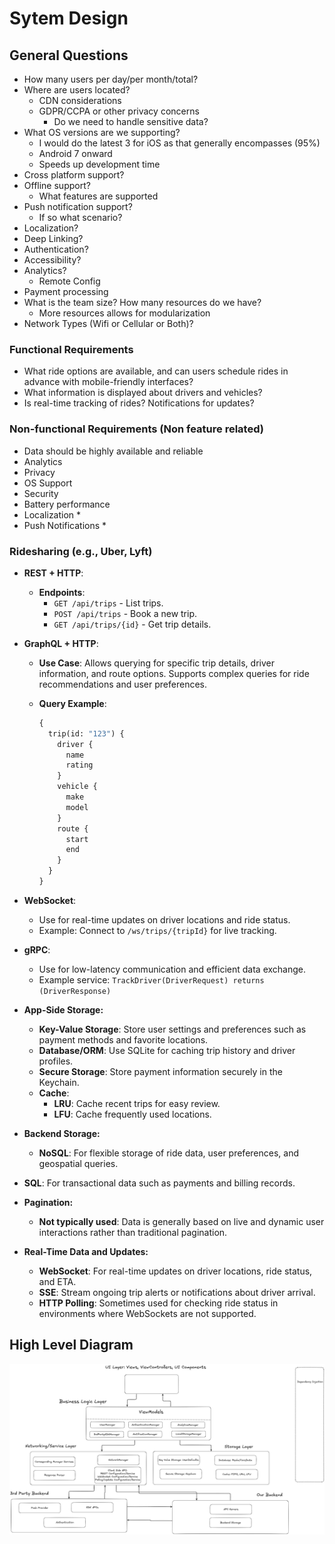 # Sytem Design

## General Questions

- How many users per day/per month/total?
- Where are users located?
  - CDN considerations
  - GDPR/CCPA or other privacy concerns
    - Do we need to handle sensitive data?
- What OS versions are we supporting?
  - I would do the latest 3 for iOS as that generally encompasses (95%)
  - Android 7 onward
  - Speeds up development time
- Cross platform support?
- Offline support?
  - What features are supported
- Push notification support?
  - If so what scenario?
- Localization?
- Deep Linking?
- Authentication?
- Accessibility?
- Analytics?
  - Remote Config
- Payment processing
- What is the team size? How many resources do we have?
  - More resources allows for modularization
- Network Types (Wifi or Cellular or Both)?

### Functional Requirements

- What ride options are available, and can users schedule rides in advance with mobile-friendly interfaces?
- What information is displayed about drivers and vehicles?
- Is real-time tracking of rides? Notifications for updates?

### Non-functional Requirements (Non feature related)

- Data should be highly available and reliable
- Analytics
- Privacy
- OS Support
- Security
- Battery performance
- Localization *
- Push Notifications *

### Ridesharing (e.g., Uber, Lyft)

- **REST + HTTP**:
  - **Endpoints**:
    - `GET /api/trips` - List trips.
    - `POST /api/trips` - Book a new trip.
    - `GET /api/trips/{id}` - Get trip details.

- **GraphQL + HTTP**:
  - **Use Case**: Allows querying for specific trip details, driver information, and route options. Supports complex queries for ride recommendations and user preferences.
  - **Query Example**:

    ```graphql
    {
      trip(id: "123") {
        driver {
          name
          rating
        }
        vehicle {
          make
          model
        }
        route {
          start
          end
        }
      }
    }
    ```

- **WebSocket**:
  - Use for real-time updates on driver locations and ride status.
  - Example: Connect to `/ws/trips/{tripId}` for live tracking.

- **gRPC**:
  - Use for low-latency communication and efficient data exchange.
  - Example service: `TrackDriver(DriverRequest) returns (DriverResponse)`

- **App-Side Storage:**
  - **Key-Value Storage**: Store user settings and preferences such as payment methods and favorite locations.
  - **Database/ORM**: Use SQLite for caching trip history and driver profiles.
  - **Secure Storage**: Store payment information securely in the Keychain.
  - **Cache**:
    - **LRU**: Cache recent trips for easy review.
    - **LFU**: Cache frequently used locations.

- **Backend Storage:**
  - **NoSQL**: For flexible storage of ride data, user preferences, and geospatial queries.
- **SQL**: For transactional data such as payments and billing records.

- **Pagination:**
  - **Not typically used**: Data is generally based on live and dynamic user interactions rather than traditional pagination.

- **Real-Time Data and Updates:**
  - **WebSocket**: For real-time updates on driver locations, ride status, and ETA.
  - **SSE**: Stream ongoing trip alerts or notifications about driver arrival.
  - **HTTP Polling**: Sometimes used for checking ride status in environments where WebSockets are not supported.

## High Level Diagram

![Getting Started](iOSDesign.png)

